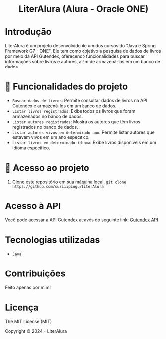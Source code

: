 <div align="center">
  <h1 align="center">
    LiterAlura (Alura - Oracle ONE)
    <br />
  </h1>
</div>

# Introdução

LiterAlura é um projeto desenvolvido de um dos cursos do "Java e Spring Framework G7 - ONE". Ele tem como objetivo a pesquisa de dados de livros por meio da API Gutendex, oferecendo funcionalidades para buscar informações sobre livros e autores, além de armazená-las em um banco de dados.

# :hammer: Funcionalidades do projeto

- `Buscar dados de livros`: Permite consultar dados de livros na API Gutendex e armazená-los em um banco de dados.
- `Listar livros registrados`: Exibe todos os livros que foram armazenados no banco de dados.
- `Listar autores registrados`: Mostra os autores que têm livros registrados no banco de dados.
- `Listar autores vivos em determinado ano`: Permite listar autores que estavam vivos em um ano específico.
- `Listar livros em determinado idioma`: Exibe livros disponíveis em um idioma específico.

# 📁 Acesso ao projeto

1. Clone este repositório em sua máquina local.
 `git clone https://github.com/suriiipingu/LiterAlura`

# Acesso à API

Você pode acessar a API Gutendex através do seguinte link: [Gutendex API](https://gutendex.com/)

# Tecnologias utilizadas
- `Java`

# Contribuições
Feito apenas por mim!

# Licença
The MIT License (MIT)

Copyright ©️ 2024 - LiterAlura
